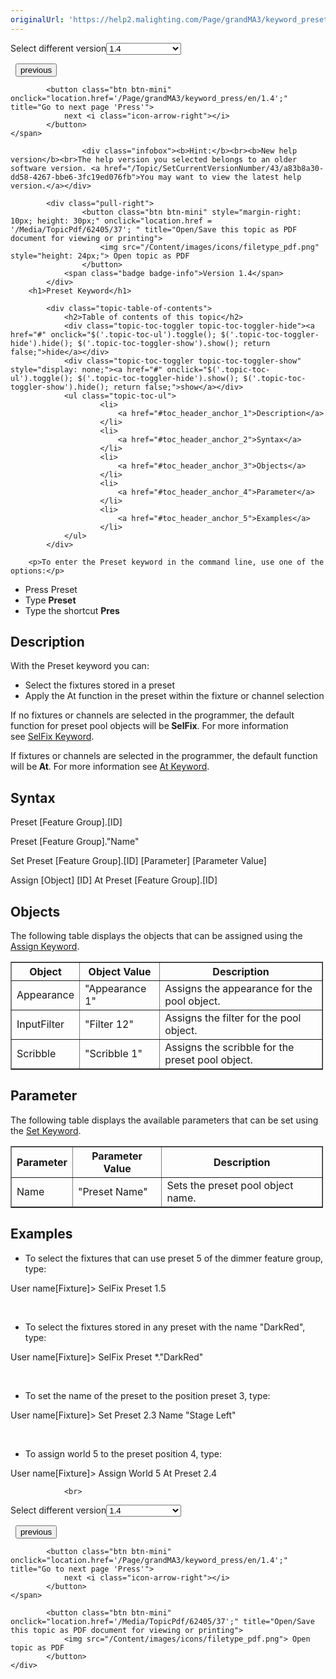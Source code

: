 ```yaml
---
originalUrl: 'https://help2.malighting.com/Page/grandMA3/keyword_preset/en/1.4'
---
```


<div class="topic-navigation">

<div class="pull-right">
	<span class="pull-left">


<div class="pull-left">
<form action="/Topic/SetCurrentVersionNumber" class="form-inline" id="frmTagSelector" method="post">	<span class="form-mini">
		<div class="input-prepend"><span class="add-on">Select different version</span><select autocomplete="off" id="versionNumberId" name="versionNumberId" onchange="$(this).closest('#frmTagSelector').submit();" style="width: 120px;"><option value="">- latest -</option>
<option value="10">1.0</option>
<option value="32">1.1</option>
<option value="35">1.2</option>
<option value="36">1.3</option>
<option selected="selected" value="37">1.4</option>
<option value="38">1.5</option>
<option value="39">1.6</option>
<option value="40">1.7</option>
<option value="42">1.8</option>
<option value="43">1.9</option>
</select></div>
		<input data-val="true" data-val-number="The field Int32 must be a number." data-val-required="The Int32 field is required." id="ProductId" name="ProductId" type="hidden" value="16">
		<input id="CurrentGuid" name="CurrentGuid" type="hidden" value="a83b8a30-dd58-4267-bbe6-3fc19ed076fb">
	</span>
</form></div>&nbsp;	</span>
	<span class="pull-right" style="white-space: nowrap;">
			<button class="btn btn-mini" onclick="location.href='/Page/grandMA3/keyword_pluginlibrary/en/1.4'; " title="Go to previous page 'PluginLibrary'">
				<i class="icon-arrow-left"></i> previous
			</button>

			<button class="btn btn-mini" onclick="location.href='/Page/grandMA3/keyword_press/en/1.4';" title="Go to next page 'Press'">
				next <i class="icon-arrow-right"></i> 
			</button>
	</span>
</div>
<div class="clear-fix" style="margin-bottom: 10px"></div>
</div>

					<div class="infobox"><b>Hint:</b><br><b>New help version</b><br>The help version you selected belongs to an older software version. <a href="/Topic/SetCurrentVersionNumber/43/a83b8a30-dd58-4267-bbe6-3fc19ed076fb">You may want to view the latest help version.</a></div>

			<div class="pull-right">
					<button class="btn btn-mini" style="margin-right: 10px; height: 30px;" onclick="location.href = '/Media/TopicPdf/62405/37'; " title="Open/Save this topic as PDF document for viewing or printing">
						<img src="/Content/images/icons/filetype_pdf.png" style="height: 24px;"> Open topic as PDF
					</button>
				<span class="badge badge-info">Version 1.4</span>
			</div>
		<h1>Preset Keyword</h1>

			<div class="topic-table-of-contents">
				<h2>Table of contents of this topic</h2>
				<div class="topic-toc-toggler topic-toc-toggler-hide"><a href="#" onclick="$('.topic-toc-ul').toggle(); $('.topic-toc-toggler-hide').hide(); $('.topic-toc-toggler-show').show(); return false;">hide</a></div>
				<div class="topic-toc-toggler topic-toc-toggler-show" style="display: none;"><a href="#" onclick="$('.topic-toc-ul').toggle(); $('.topic-toc-toggler-hide').show(); $('.topic-toc-toggler-show').hide(); return false;">show</a></div>
				<ul class="topic-toc-ul">
						<li>
							<a href="#toc_header_anchor_1">Description</a>
						</li>
						<li>
							<a href="#toc_header_anchor_2">Syntax</a>
						</li>
						<li>
							<a href="#toc_header_anchor_3">Objects</a>
						</li>
						<li>
							<a href="#toc_header_anchor_4">Parameter</a>
						</li>
						<li>
							<a href="#toc_header_anchor_5">Examples</a>
						</li>
				</ul>
			</div>

		<p>To enter the Preset keyword in the command line, use one of the options:</p>

<ul>
	<li>Press <span class="hardkey">Preset</span></li>
	<li>Type <strong>Preset</strong></li>
	<li>Type the shortcut <strong>Pres</strong></li>
</ul>

<a name="toc_header_anchor_1" id="toc_header_anchor_1" class="topic-toc-item"></a><h2>Description</h2>

<p>With the Preset keyword you can:</p>

<ul>
	<li>Select the fixtures stored in a preset</li>
	<li>Apply the At function in the preset within the fixture or channel selection</li>
</ul>

<p>If no fixtures or channels are selected in the programmer, the default function for preset pool objects will be<strong> SelFix</strong>. For more information see&nbsp;<a href="/Topic/387566bc-53dc-4526-acb2-43ade01a80ff">SelFix Keyword</a>.</p>

<p>If fixtures or channels are selected in the programmer, the default function will be<strong> At</strong>. For more information see&nbsp;<a href="/Topic/11230379-6621-422a-ac2e-ac0b1b23c45d">At Keyword</a>.</p>

<a name="toc_header_anchor_2" id="toc_header_anchor_2" class="topic-toc-item"></a><h2>Syntax</h2>

<p><span class="syntax">Preset&nbsp;[Feature Group].[ID]</span></p>

<p><span class="syntax">Preset [Feature Group]."Name"</span></p>

<p><span class="syntax">Set Preset [Feature Group].[ID] [Parameter] [Parameter Value]</span></p>

<p><span class="syntax">Assign [Object] [ID] At Preset [Feature Group].[ID]</span></p>

<a name="toc_header_anchor_3" id="toc_header_anchor_3" class="topic-toc-item"></a><h2>Objects</h2>

<p>The following table displays the objects that can be assigned using the <a href="/Topic/1638ecf2-1ce8-4859-8511-404212f477e6">Assign Keyword</a>.</p>

<table border="1" cellpadding="1" cellspacing="1" style="width:500px">
	<thead>
		<tr>
			<th scope="col">Object</th>
			<th scope="col">Object Value</th>
			<th scope="col">Description</th>
		</tr>
	</thead>
	<tbody>
		<tr>
			<td>Appearance</td>
			<td>"Appearance 1"</td>
			<td>Assigns the appearance for the pool object.</td>
		</tr>
		<tr>
			<td>InputFilter</td>
			<td>"Filter 12"</td>
			<td>Assigns the filter for the pool object.</td>
		</tr>
		<tr>
			<td>Scribble</td>
			<td>"Scribble 1"</td>
			<td>Assigns the scribble for the preset pool object.</td>
		</tr>
	</tbody>
</table>

<div style="page-break-after: always" class="ck_pagebreak"><span style="display:none">&nbsp;</span></div>

<a name="toc_header_anchor_4" id="toc_header_anchor_4" class="topic-toc-item"></a><h2>Parameter</h2>

<p>The following table displays the available parameters that can be set using the <a href="/Topic/e92b40d4-4955-41a9-8b7f-2beefd5a6f10">Set Keyword</a>.</p>

<table border="1" cellpadding="1" cellspacing="1" style="width:500px">
	<thead>
		<tr>
			<th scope="col">Parameter</th>
			<th scope="col">Parameter Value</th>
			<th scope="col">Description</th>
		</tr>
	</thead>
	<tbody>
		<tr>
			<td>Name</td>
			<td>"Preset Name"</td>
			<td>Sets the preset pool object name.</td>
		</tr>
	</tbody>
</table>

<a name="toc_header_anchor_5" id="toc_header_anchor_5" class="topic-toc-item"></a><h2>Examples</h2>

<ul>
	<li>To select the fixtures that can use preset 5 of the dimmer feature group, type:</li>
</ul>

<div class="cl_input">User name[Fixture]&gt; SelFix Preset 1.5</div>

<p>&nbsp;</p>

<ul>
	<li>To select the fixtures stored in any preset with the name "DarkRed", type:</li>
</ul>

<div class="cl_input">User name[Fixture]&gt; SelFix Preset *."DarkRed"</div>

<p>&nbsp;</p>

<ul>
	<li>To set the name of the preset to the position preset 3, type:</li>
</ul>

<div class="cl_input">User name[Fixture]&gt; Set Preset 2.3 Name "Stage Left"</div>

<p>&nbsp;</p>

<ul>
	<li>To assign world 5 to the preset position 4, type:</li>
</ul>

<div class="cl_input">User name[Fixture]&gt; Assign World 5 At Preset 2.4</div>


				<br>
<div class="topic-navigation">

<div class="pull-right">
	<span class="pull-left">


<div class="pull-left">
<form action="/Topic/SetCurrentVersionNumber" class="form-inline" id="frmTagSelector" method="post">	<span class="form-mini">
		<div class="input-prepend"><span class="add-on">Select different version</span><select autocomplete="off" id="versionNumberId" name="versionNumberId" onchange="$(this).closest('#frmTagSelector').submit();" style="width: 120px;"><option value="">- latest -</option>
<option value="10">1.0</option>
<option value="32">1.1</option>
<option value="35">1.2</option>
<option value="36">1.3</option>
<option selected="selected" value="37">1.4</option>
<option value="38">1.5</option>
<option value="39">1.6</option>
<option value="40">1.7</option>
<option value="42">1.8</option>
<option value="43">1.9</option>
</select></div>
		<input data-val="true" data-val-number="The field Int32 must be a number." data-val-required="The Int32 field is required." id="ProductId" name="ProductId" type="hidden" value="16">
		<input id="CurrentGuid" name="CurrentGuid" type="hidden" value="a83b8a30-dd58-4267-bbe6-3fc19ed076fb">
	</span>
</form></div>&nbsp;	</span>
	<span class="pull-right" style="white-space: nowrap;">
			<button class="btn btn-mini" onclick="location.href='/Page/grandMA3/keyword_pluginlibrary/en/1.4'; " title="Go to previous page 'PluginLibrary'">
				<i class="icon-arrow-left"></i> previous
			</button>

			<button class="btn btn-mini" onclick="location.href='/Page/grandMA3/keyword_press/en/1.4';" title="Go to next page 'Press'">
				next <i class="icon-arrow-right"></i> 
			</button>
	</span>
</div>
	<div class="clear-fix"></div>
	<div class="pull-right">
	
			<button class="btn btn-mini" onclick="location.href='/Media/TopicPdf/62405/37';" title="Open/Save this topic as PDF document for viewing or printing">
				<img src="/Content/images/icons/filetype_pdf.png"> Open topic as PDF
			</button>
	</div>
<div class="clear-fix" style="margin-bottom: 10px"></div>
</div>

	
